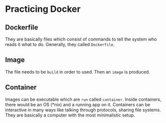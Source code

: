 # Practicing Docker

## Dockerfile

They are basically files which consist of commands to tell the system who reads it what to do. Generally, they called `Dockerfile`.

## Image

The file needs to be `build` in order to used. Then an `image` is produced.

## Container

Images can be executable which are `run` called `container`. Inside containers, there would be an OS (*nix) and a running app on it. Containers can be interactive in many ways like talking through protocols, sharing file systems. They are basically a computer with the most minimalistic setup.
